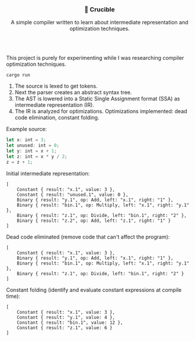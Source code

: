 <br/><br/>
<div>
    <h3 align="center">🦀 Crucible</h3>
    <p align="center">
      A simple compiler written to learn about intermediate representation and optimization techniques.
    </p>
</div>
<br><br>

This project is purely for experimenting while I was researching compiler optimization techniques.

```shell
cargo run
```

1. The source is lexed to get tokens.
2. Next the parser creates an abstract syntax tree.
3. The AST is lowered into a Static Single Assignment format (SSA) as intermediate representation (IR).
4. The IR is analyzed for optimizations. Optimizations implemented: dead code elimination, constant folding.

Example source:
```ts
let x: int = 3;
let unused: int = 0;
let y: int = x + 1;
let z: int = x * y / 2;
z = z + 1;
```

Initial intermediate representation:
```
[
    Constant { result: "x.1", value: 3 },
    Constant { result: "unused.1", value: 0 },
    Binary { result: "y.1", op: Add, left: "x.1", right: "1" },
    Binary { result: "bin.1", op: Multiply, left: "x.1", right: "y.1" },
    Binary { result: "z.1", op: Divide, left: "bin.1", right: "2" },
    Binary { result: "z.2", op: Add, left: "z.1", right: "1" }
]
```

Dead code eliminated (remove code that can't affect the program):
```
[
    Constant { result: "x.1", value: 3 },
    Binary { result: "y.1", op: Add, left: "x.1", right: "1" },
    Binary { result: "bin.1", op: Multiply, left: "x.1", right: "y.1" },
    Binary { result: "z.1", op: Divide, left: "bin.1", right: "2" }
]
```

Constant folding (identify and evaluate constant expressions at compile time):
```
[
    Constant { result: "x.1", value: 3 },
    Constant { result: "y.1", value: 4 },
    Constant { result: "bin.1", value: 12 },
    Constant { result: "z.1", value: 6 }
]
```
